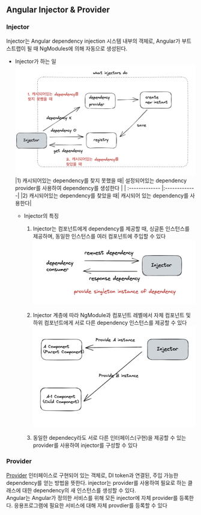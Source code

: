 ## Angular Injector & Provider

### Injector

Injector는 Angular dependency injection 시스템 내부의 객체로, Angular가 부트스트랩이 될 때 NgModules에 의해 자동으로 생성된다.

- Injector가 하는 일
  ![What inejctors do](../images/2023_01_28_Injector_Provider_1.png)
  |1) 캐시되어있는 dependency를 찾지 못했을 때| 설정되어있는 dependency provider를 사용하여 dependency를 생성한다 |
  | :------------- |:-------------|
  |2) 캐시되어있는 dependency를 찾았을 때| 캐시되어 있는 dependency를 사용한다|

  - Injector의 특징

    1. Injector는 컴포넌트에게 dependency를 제공할 때, 싱글톤 인스턴스를 제공하며, 동일한 인스턴스를 여러 컴포넌트에 주입할 수 있다
       ![싱글톤 인스턴스 제공](../images/2023_01_28_Injector_Provider_2.png)

    2. Injector 계층에 따라 NgModule과 컴포넌트 레벨에서 자체 컴포넌트 및 하위 컴포넌트에게 서로 다른 dependency 인스턴스를 제공할 수 있다
       ![서로 다른 dependency 인스턴스 제공](../images/2023_01_28_Injector_Provider_3.png)

    3. 동일한 dependecy라도 서로 다른 인터페이스(구현)을 제공할 수 있는 provider를 사용하여 injector를 구성할 수 있다

### Provider

[Provider](https://angular.io/api/core/Provider) 인터페이스로 구현되어 있는 객체로, DI token과 연결된, 주입 가능한 dependency를 얻는 방법을 뜻한다. injector는 provider를 사용하여 필요로 하는 클래스에 대한 dependency의 새 인스턴스를 생성할 수 있다. <br/>
Angular는 Angular가 정의한 서비스를 위해 모든 injector에 자체 provider를 등록한다. 응용프로그램에 필요한 서비스에 대해 자체 provdier를 등록할 수 있다
